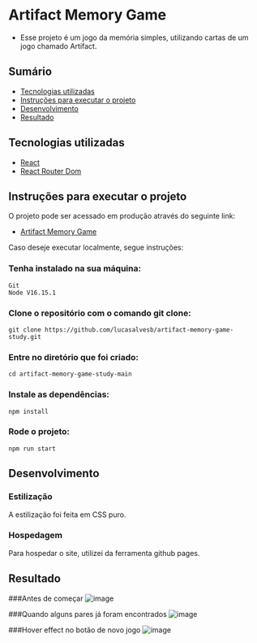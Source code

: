 # Artifact Memory Game

* Esse projeto é um jogo da memória simples, utilizando cartas de um jogo chamado Artifact. 

## Sumário

* [Tecnologias utilizadas](https://github.com/lucasalvesb/artifact-memory-game-study#tecnologias-utilizadas)
* [Instruções para executar o projeto](https://github.com/lucasalvesb/artifact-memory-game-study#instru%C3%A7%C3%B5es-para-executar-o-projeto)
* [Desenvolvimento](https://github.com/lucasalvesb/dota-guides#desenvolvimento)
* [Resultado](https://github.com/lucasalvesb/dota-guides#resultado)

## Tecnologias utilizadas

* [React](https://pt-br.reactjs.org/)
* [React Router Dom](https://www.npmjs.com/package/react-router-dom)

## Instruções para executar o projeto

O projeto pode ser acessado em produção através do seguinte link:

* [Artifact Memory Game](https://lucasalvesb.github.io/artifact-memory-game-study/)

Caso deseje executar localmente, segue instruções:

### Tenha instalado na sua máquina:
```
Git
Node V16.15.1
```

### Clone o repositório com o comando git clone:

```
git clone https://github.com/lucasalvesb/artifact-memory-game-study.git
```

### Entre no diretório que foi criado:

```
cd artifact-memory-game-study-main
```

### Instale as dependências:

```
npm install
```

### Rode o projeto:

```
npm run start
```
## Desenvolvimento

### Estilização

A estilização foi feita em CSS puro.

### Hospedagem

Para hospedar o site, utilizei da ferramenta github pages.

## Resultado

###Antes de começar
![image](https://user-images.githubusercontent.com/71532408/210455835-f05016ba-1a8a-47ab-9a70-5e14cc245df7.png)

###Quando alguns pares já foram encontrados
![image](https://user-images.githubusercontent.com/71532408/210455870-a4cbda48-0e72-4968-9b03-5255b36dba90.png)

###Hover effect no botão de novo jogo
![image](https://user-images.githubusercontent.com/71532408/210455897-301a9f34-72d2-4841-b4db-45462db66f5f.png)


